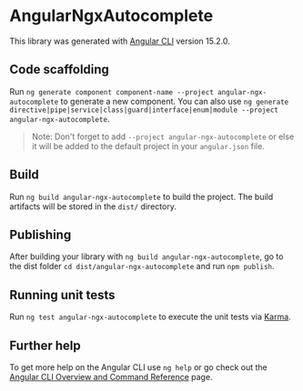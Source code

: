 # AngularNgxAutocomplete

This library was generated with [Angular CLI](https://github.com/angular/angular-cli) version 15.2.0.

## Code scaffolding

Run `ng generate component component-name --project angular-ngx-autocomplete` to generate a new component. You can also use `ng generate directive|pipe|service|class|guard|interface|enum|module --project angular-ngx-autocomplete`.
> Note: Don't forget to add `--project angular-ngx-autocomplete` or else it will be added to the default project in your `angular.json` file. 

## Build

Run `ng build angular-ngx-autocomplete` to build the project. The build artifacts will be stored in the `dist/` directory.

## Publishing

After building your library with `ng build angular-ngx-autocomplete`, go to the dist folder `cd dist/angular-ngx-autocomplete` and run `npm publish`.

## Running unit tests

Run `ng test angular-ngx-autocomplete` to execute the unit tests via [Karma](https://karma-runner.github.io).

## Further help

To get more help on the Angular CLI use `ng help` or go check out the [Angular CLI Overview and Command Reference](https://angular.io/cli) page.
